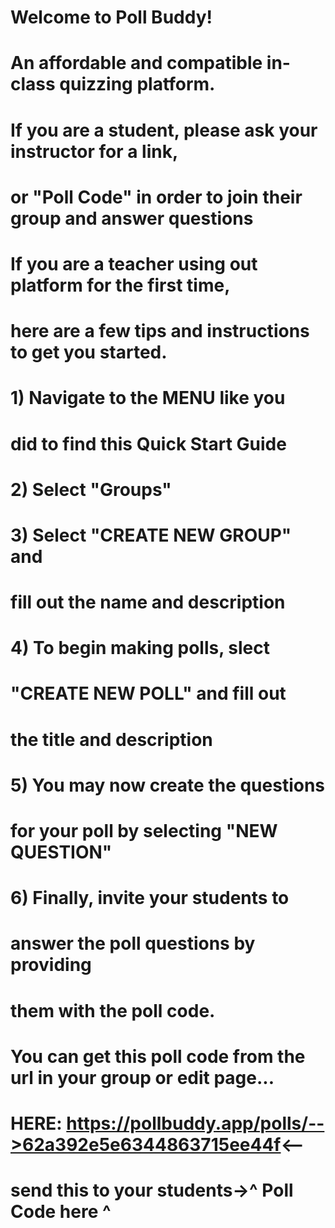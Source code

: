 # Welcome to Poll Buddy!
# An affordable and compatible in-class quizzing platform.
# If you are a student, please ask your instructor for a link,
# or "Poll Code" in order to join their group and answer questions
#
# If you are a teacher using out platform for the first time,
# here are a few tips and instructions to get you started.
# 1) Navigate to the MENU like you 
# did to find this Quick Start Guide
# 2)          Select "Groups"
# 3) Select "CREATE NEW GROUP" and
# fill out the name and description
# 4) To begin making polls, slect 
# "CREATE NEW POLL" and fill out 
# the title and description 
# 5) You may now create the questions 
# for your poll by selecting "NEW QUESTION"
# 6) Finally, invite your students to
# answer the poll questions by providing
# them with the poll code.
# You can get this poll code from the url in your group or edit page...
# HERE: https://pollbuddy.app/polls/-->62a392e5e6344863715ee44f<--
#        send this to your students->^    Poll Code here    ^
